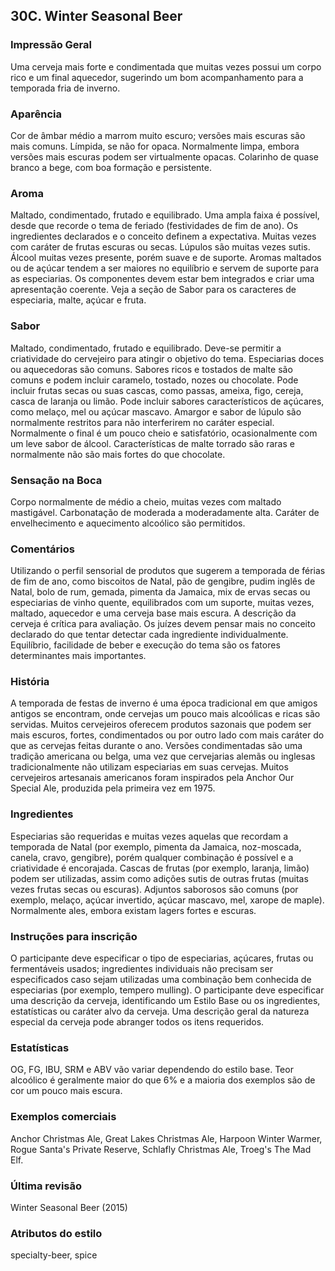 ## 30C. Winter Seasonal Beer

### Impressão Geral

Uma cerveja mais forte e condimentada que muitas vezes possui um corpo rico e um final aquecedor, sugerindo um bom acompanhamento para a temporada fria de inverno.

### Aparência

Cor de âmbar médio a marrom muito escuro; versões mais escuras são mais comuns. Límpida, se não for opaca. Normalmente limpa, embora versões mais escuras podem ser virtualmente opacas. Colarinho de quase branco a bege, com boa formação e persistente.

### Aroma

Maltado, condimentado, frutado e equilibrado. Uma ampla faixa é possível, desde que recorde o tema de feriado (festividades de fim de ano). Os ingredientes declarados e o conceito definem a expectativa. Muitas vezes com caráter de frutas escuras ou secas. Lúpulos são muitas vezes sutis. Álcool muitas vezes presente, porém suave e de suporte. Aromas maltados ou de açúcar tendem a ser maiores no equilíbrio e servem de suporte para as especiarias. Os componentes devem estar bem integrados e criar uma apresentação coerente. Veja a seção de Sabor para os caracteres de especiaria, malte, açúcar e fruta.

### Sabor

Maltado, condimentado, frutado e equilibrado. Deve-se permitir a criatividade do cervejeiro para atingir o objetivo do tema. Especiarias doces ou aquecedoras são comuns. Sabores ricos e tostados de malte são comuns e podem incluir caramelo, tostado, nozes ou chocolate. Pode incluir frutas secas ou suas cascas, como passas, ameixa, figo, cereja, casca de laranja ou limão. Pode incluir sabores característicos de açúcares, como melaço, mel ou açúcar mascavo. Amargor e sabor de lúpulo são normalmente restritos para não interferirem no caráter especial. Normalmente o final é um pouco cheio e satisfatório, ocasionalmente com um leve sabor de álcool. Características de malte torrado são raras e normalmente não são mais fortes do que chocolate.

### Sensação na Boca

Corpo normalmente de médio a cheio, muitas vezes com maltado mastigável. Carbonatação de moderada a moderadamente alta. Caráter de envelhecimento e aquecimento alcoólico são permitidos.

### Comentários

Utilizando o perfil sensorial de produtos que sugerem a temporada de férias de fim de ano, como biscoitos de Natal, pão de gengibre, pudim inglês de Natal, bolo de rum, gemada, pimenta da Jamaica, mix de ervas secas ou especiarias de vinho quente, equilibrados com um suporte, muitas vezes, maltado, aquecedor e uma cerveja base mais escura. A descrição da cerveja é crítica para avaliação. Os juízes devem pensar mais no conceito declarado do que tentar detectar cada ingrediente individualmente. Equilíbrio, facilidade de beber e execução do tema são os fatores determinantes mais importantes.

### História

A temporada de festas de inverno é uma época tradicional em que amigos antigos se encontram, onde cervejas um pouco mais alcoólicas e ricas são servidas. Muitos cervejeiros oferecem produtos sazonais que podem ser mais escuros, fortes, condimentados ou por outro lado com mais caráter do que as cervejas feitas durante o ano. Versões condimentadas são uma tradição americana ou belga, uma vez que cervejarias alemãs ou inglesas tradicionalmente não utilizam especiarias em suas cervejas. Muitos cervejeiros artesanais americanos foram inspirados pela Anchor Our Special Ale, produzida pela primeira vez em 1975.

### Ingredientes

Especiarias são requeridas e muitas vezes aquelas que recordam a temporada de Natal (por exemplo, pimenta da Jamaica, noz-moscada, canela, cravo, gengibre), porém qualquer combinação é possível e a criatividade é encorajada. Cascas de frutas (por exemplo, laranja, limão) podem ser utilizadas, assim como adições sutis de outras frutas (muitas vezes frutas secas ou escuras). Adjuntos saborosos são comuns (por exemplo, melaço, açúcar invertido, açúcar mascavo, mel, xarope de maple). Normalmente ales, embora existam lagers fortes e escuras.

### Instruções para inscrição

O participante deve especificar o tipo de especiarias, açúcares, frutas ou fermentáveis usados; ingredientes individuais não precisam ser especificados caso sejam utilizadas uma combinação bem conhecida de especiarias (por exemplo, tempero mulling). O participante deve especificar uma descrição da cerveja, identificando um Estilo Base ou os ingredientes, estatísticas ou caráter alvo da cerveja. Uma descrição geral da natureza especial da cerveja pode abranger todos os itens requeridos.

### Estatísticas

OG, FG, IBU, SRM e ABV vão variar dependendo do estilo base. Teor alcoólico é geralmente maior do que 6% e a maioria dos exemplos são de cor um pouco mais escura.

### Exemplos comerciais

Anchor Christmas Ale, Great Lakes Christmas Ale, Harpoon Winter Warmer, Rogue Santa's Private Reserve, Schlafly Christmas Ale, Troeg's The Mad Elf.

### Última revisão

Winter Seasonal Beer (2015)

### Atributos do estilo

specialty-beer, spice
